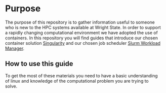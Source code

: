 # Purpose
The purpose of this repository is to gather information useful to someone who is new to the HPC systems available 
at Wright State.  In order to support a rapidly changing computational environment we have adopted the use of 
containers.  In this repository you will find guides that introduce our chosen container solution 
[Singularity](https://singularity.lbl.gov/) 
and our chosen job scheduler 
[Slurm Workload Manager](https://slurm.schedmd.com/).

## How to use this guide
To get the most of these materials you need to have a basic understanding of linux and knowledge of the 
computational problem you are trying to solve. 
